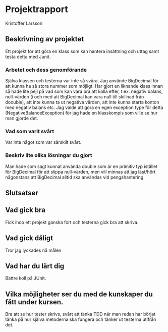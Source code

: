 # Projektrapport
Kristoffer Larsson

## Beskrivning av projektet
Ett projekt för att göra en klass som kan hantera insättning och uttag samt testa detta med Junit.
### Arbetet och dess genomförande
Själva klassen och testerna var inte så svåra. Jag använde BigDecimal för att kunna ha så stora nummer som möjligt. Har gjort en liknande klass innan så hade lite pejl på vad som kan vara bra att kolla efter, t.ex. negativ balans, null-värden (i och med att BigDecimal kan vara null till skillnad från doouble), att inte kunna ta ut negativa värden, att inte kunna starta konton med negativ balans etc.
Jag valde att göra en egen exception type för detta (NegativeBalanceException) för jag hade en klasskompis som ville se hur man gjorde det.

### Vad som varit svårt
Var inte något som var särskilt svårt.

### Beskriv lite olika lösningar du gjort
Man hade som sagt kunnat använda double som är en primitiv typ istället för BigDecimal för att slippa null-värden, men vill minnas att jag läst/hört någonstans att BigDecimal alltid ska användas vid pengahantering.

## Slutsatser
## Vad gick bra
Fick ihop ett projekt ganska fort och testerna gick bra att skriva.
## Vad gick dåligt
Tror jag lyckades nå målen
## Vad har du lärt dig
Bättre koll på JUnit.
## Vilka möjligheter ser du med de kunskaper du fått under kursen.
Bra att se hur tester skrivs, svårt att tänka TDD när man redan har börjat tänka på hur själva metoderna ska fungera och tänker ut testerna utifrån det.
